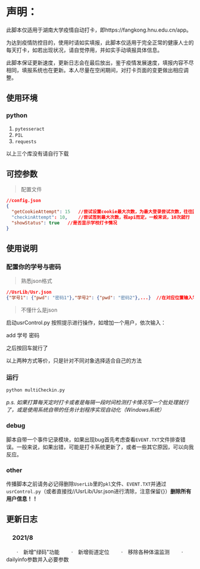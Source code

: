 # 声明：
此脚本仅适用于湖南大学疫情自动打卡，即https://fangkong.hnu.edu.cn/app。

为达到疫情防控目的，使用时请如实填报，此脚本仅适用于完全正常的健康人士的每天打卡，如若出现状况，请自觉停用，并如实手动填报具体信息。

此脚本保证更新速度，更新日志会在最后放出，鉴于疫情发展速度，填报内容不尽相同，填报系统也在更新。本人尽量在空闲期间，对打卡页面的变更做出相应调整。



## 使用环境
### python
1. `pytesseract`
2. `PIL`
3. `requests`

以上三个库没有请自行下载

## 可控参数

> 配置文件

```json
//config.json
{
  "getCookieAttempt": 15   //尝试设置cookie最大次数，为最大登录尝试次数，往往因验证码识别效率而定，稳一点的话可以考虑10到15次，默认5次
  "checkinAttempt": 10,    //尝试签到最大次数，视api而定，一般来说，10次就行
  "showStatus": true   //是否显示学校打卡情况
}
```


## 使用说明
### 配置你的学号与密码
>熟悉json格式

```json
//UsrLib/Usr.json
{"学号1": {"pwd": "密码1"},"学号2": {"pwd": "密码2"},...}  //在对应位置输入学号与密码，如"111": {"pwd": "222"}支持多人一起打卡
```
>不懂什么是json

启动usrControl.py
按照提示进行操作，如增加一个用户，依次输入：

add 学号 密码

之后按回车就行了

以上两种方式等价，只是针对不同对象选择适合自己的方法

### 运行

```bash
python multiCheckin.py
```

*p.s. 如果打算每天定时打卡或者是每隔一段时间检测打卡情况写一个批处理就行了，或是使用系统自带的任务计划程序实现自动化（Windows系统）*

### debug

脚本自带一个事件记录模块，如果出现bug首先考虑查看`EVENT.TXT`文件排查错误。一般来说，如果出错，可能是打卡系统更新了，或者一些其它原因，可以向我反应。

### other

传播脚本之前请务必记得删除`UserLib`里的`pkl`文件、`EVENT.TXT`并通过`usrControl.py`（或者直接找//UsrLib/Usr.json进行清除，注意保留{}）**删除所有用户信息！！**

## 更新日志
### 　2021/8
　　·　新增"绿码"功能
　　·　新增街道定位
　　·　移除各种体温监测
　　·　dailyinfo参数并入必要参数



